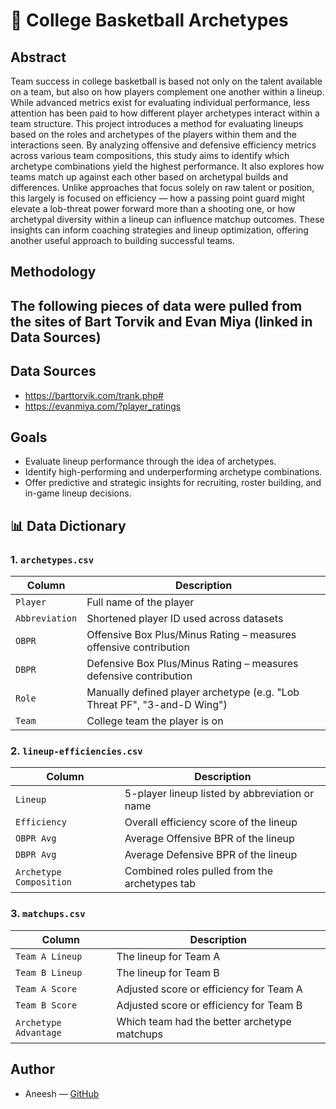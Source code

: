 # 🏀 College Basketball Archetypes

## Abstract

Team success in college basketball is based not only on the talent available on a team, but also on how players complement one another within a lineup. While advanced metrics exist for evaluating individual performance, less attention has been paid to how different player archetypes interact within a team structure. This project introduces a method for evaluating lineups based on the roles and archetypes of the players within them and the interactions seen. By analyzing offensive and defensive efficiency metrics across various team compositions, this study aims to identify which archetype combinations yield the highest performance. It also explores how teams match up against each other based on archetypal builds and differences. Unlike approaches that focus solely on raw talent or position, this largely is focused on efficiency — how a passing point guard might elevate a lob-threat power forward more than a shooting one, or how archetypal diversity within a lineup can influence matchup outcomes. These insights can inform coaching strategies and lineup optimization, offering another useful approach to building successful teams.

## Methodology 

The following pieces of data were pulled from the sites of Bart Torvik and Evan Miya (linked in Data Sources)
- 

## Data Sources

- https://barttorvik.com/trank.php#
- https://evanmiya.com/?player_ratings

## Goals

- Evaluate lineup performance through the idea of archetypes.
- Identify high-performing and underperforming archetype combinations.
- Offer predictive and strategic insights for recruiting, roster building, and in-game lineup decisions.

## 📊 Data Dictionary

### **1. `archetypes.csv`**
| Column         | Description                                                           |
|----------------|-----------------------------------------------------------------------|
| `Player`       | Full name of the player                                               |
| `Abbreviation` | Shortened player ID used across datasets                              |
| `OBPR`         | Offensive Box Plus/Minus Rating – measures offensive contribution     |
| `DBPR`         | Defensive Box Plus/Minus Rating – measures defensive contribution     |
| `Role`         | Manually defined player archetype (e.g. "Lob Threat PF", "3-and-D Wing") |
| `Team`         | College team the player is on                                         |

### **2. `lineup-efficiencies.csv`**
| Column               | Description                                                  |
|----------------------|--------------------------------------------------------------|
| `Lineup`             | 5-player lineup listed by abbreviation or name               |
| `Efficiency`         | Overall efficiency score of the lineup                       |
| `OBPR Avg`           | Average Offensive BPR of the lineup                          |
| `DBPR Avg`           | Average Defensive BPR of the lineup                          |
| `Archetype Composition` | Combined roles pulled from the archetypes tab             |

### **3. `matchups.csv`**
| Column           | Description                                                    |
|------------------|----------------------------------------------------------------|
| `Team A Lineup`  | The lineup for Team A                                          |
| `Team B Lineup`  | The lineup for Team B                                          |
| `Team A Score`   | Adjusted score or efficiency for Team A                        |
| `Team B Score`   | Adjusted score or efficiency for Team B                        |
| `Archetype Advantage` | Which team had the better archetype matchups              |

## Author

- Aneesh — [GitHub](https://github.com/asallaram)

